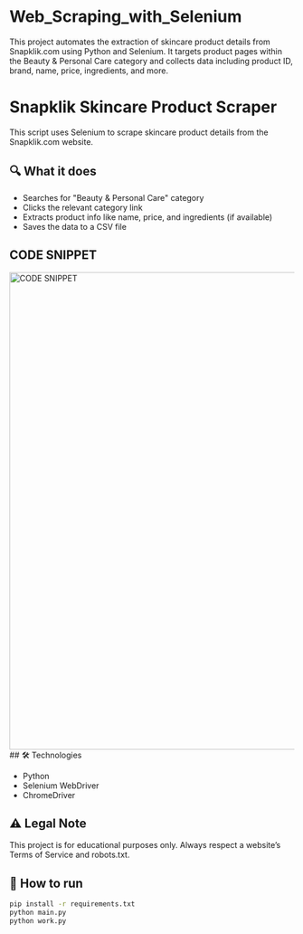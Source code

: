 # Web_Scraping_with_Selenium
This project automates the extraction of skincare product details from Snapklik.com using Python and Selenium. It targets product pages within the Beauty &amp; Personal Care category and collects data including product ID, brand, name, price, ingredients, and more.

# Snapklik Skincare Product Scraper

This script uses Selenium to scrape skincare product details from the Snapklik.com website.

## 🔍 What it does

- Searches for "Beauty & Personal Care" category
- Clicks the relevant category link
- Extracts product info like name, price, and ingredients (if available)
- Saves the data to a CSV file

## CODE SNIPPET
<img width="1895" height="844" alt="CODE SNIPPET" src="https://github.com/user-attachments/assets/94f19b5e-88e2-4542-b185-7210d92b665a" />
## 🛠 Technologies

- Python
- Selenium WebDriver
- ChromeDriver

## ⚠️ Legal Note

This project is for educational purposes only. Always respect a website’s Terms of Service and robots.txt.

## 🚀 How to run

```bash
pip install -r requirements.txt
python main.py
python work.py
